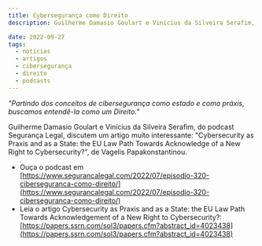 ```yaml
---
title: Cybersegurança como Direito
description: Guilherme Damasio Goulart e Vinícius da Silveira Serafim, do podcast Segurança Legal, discutem um artigo muito interessante - "Cybersecurity as Praxis and as a State - the EU Law Path Towards Acknowledge of a New Right to Cybersecurity?-, de Vagelis Papakonstantinou.

date: 2022-09-27
tags:
  - notícias
  - artigos
  - cibersegurança
  - direito
  - podcasts
---
```


_"Partindo dos conceitos de cibersegurança como estado e como práxis, buscamos entendê-la como um Direito."_

Guilherme Damasio Goulart e Vinícius da Silveira Serafim, do podcast Segurança Legal, discutem um artigo muito interessante: "Cybersecurity as Praxis and as a State: the EU Law Path Towards Acknowledge of a New Right to Cybersecurity?", de Vagelis Papakonstantinou.

* Ouça o podcast em [https://www.segurancalegal.com/2022/07/episodio-320-ciberseguranca-como-direito/](https://www.segurancalegal.com/2022/07/episodio-320-ciberseguranca-como-direito/)
* Leia o artigo Cybersecurity as Praxis and as a State: the EU Law Path Towards Acknowledgement of a New Right to Cybersecurity?: [https://papers.ssrn.com/sol3/papers.cfm?abstract_id=4023438](https://papers.ssrn.com/sol3/papers.cfm?abstract_id=4023438)
